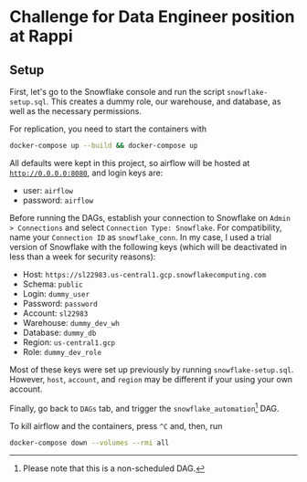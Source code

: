 # Challenge for Data Engineer position at Rappi

## Setup

First, let's go to the Snowflake console and run the script `snowflake-setup.sql`. This creates a dummy role, our warehouse, and database, as well as the necessary permissions.

For replication, you need to start the containers with

```sh
docker-compose up --build && docker-compose up
```

All defaults were kept in this project, so airflow will be hosted at [`http://0.0.0.0:8080`](http://0.0.0.0:8080), and login keys are:

-   user: `airflow`
-   password: `airflow`

Before running the DAGs, establish your connection to Snowflake on `Admin > Connections` and select `Connection Type: Snowflake`. For compatibility, name your `Connection ID` as `snowflake_conn`. In my case, I used a trial version of Snowflake with the following keys (which will be deactivated in less than a week for security reasons):

-   Host: `https://sl22983.us-central1.gcp.snowflakecomputing.com`
-   Schema: `public`
-   Login: `dummy_user`
-   Password: `password`
-   Account: `sl22983`
-   Warehouse: `dummy_dev_wh`
-   Database: `dummy_db`
-   Region: `us-central1.gcp`
-   Role: `dummy_dev_role`

Most of these keys were set up previously by running `snowflake-setup.sql`. However, `host`, `account`, and `region` may be different if your using your own account.

Finally, go back to `DAGs` tab, and trigger the `snowflake_automation`[^1] DAG.

[^1]: Please note that this is a non-scheduled DAG.

To kill airflow and the containers, press `^C` and, then, run

```sh
docker-compose down --volumes --rmi all
```
